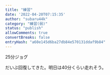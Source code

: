 ```yaml
---
title: "練習"
date: '2022-04-20T07:15:35'
author: "subaru44k"
category: "練習(弱)"
status: "publish"
allowComments: true
convertBreaks: false
entryHash: "a60e145d6ba27db84e570131ddaf9b84"
---
```

25分ジョグ

だいぶ回復してきた。明日は40分くらい走れそう。
